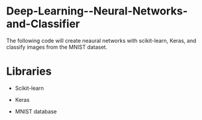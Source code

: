 # Deep-Learning--Neural-Networks-and-Classifier

The following code will create neaural networks with scikit-learn, Keras, and classify images from the MNIST dataset. 

# Libraries
- Scikit-learn

- Keras

- MNIST database
